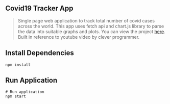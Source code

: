 ## Covid19 Tracker App
>Single page web application to track total number of covid cases across the world. This app uses fetch api and chart.js library to parse the data into suitable graphs and plots. You can view the project <a href="https://x8ly4.csb.app/">here</a>. Built in reference to youtube video by clever programmer.

## Install Dependencies
```
npm install
```
## Run Application
```
# Run application
npm start
```
